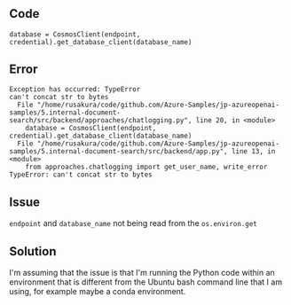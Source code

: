 
# 
## Code
```
database = CosmosClient(endpoint, credential).get_database_client(database_name)
```
## Error
```
Exception has occurred: TypeError
can't concat str to bytes
  File "/home/rusakura/code/github.com/Azure-Samples/jp-azureopenai-samples/5.internal-document-search/src/backend/approaches/chatlogging.py", line 20, in <module>
    database = CosmosClient(endpoint, credential).get_database_client(database_name)
  File "/home/rusakura/code/github.com/Azure-Samples/jp-azureopenai-samples/5.internal-document-search/src/backend/app.py", line 13, in <module>
    from approaches.chatlogging import get_user_name, write_error
TypeError: can't concat str to bytes
```
## Issue
`endpoint` and `database_name` not being read from the `os.environ.get`

## Solution
I'm assuming that the issue is that I'm running the Python code within an environment that is different from the Ubuntu bash command line that I am using, for example maybe a conda environment. 

